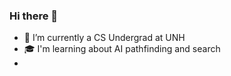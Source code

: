 ### Hi there 👋
- 🔭 I’m currently a CS Undergrad at UNH
- 🎓 I'm learning about AI pathfinding and search
- 

<!--
**AutumnNippert/autumnnippert** is a ✨ _special_ ✨ repository because its `README.md` (this file) appears on your GitHub profile.

Here are some ideas to get you started:

- 🌱 I’m currently learning ...
- 👯 I’m looking to collaborate on ...
- 🤔 I’m looking for help with ...
- 💬 Ask me about ...
- 📫 How to reach me: ...
- 😄 Pronouns: ...
- ⚡ Fun fact: ...
-->
